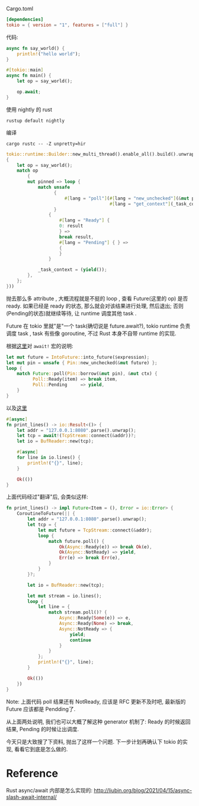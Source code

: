 

Cargo.toml

```toml
[dependencies]
tokio = { version = "1", features = ["full"] }
```

代码:

```rust
async fn say_world() {
    println!("hello world");
}

#[tokio::main]
async fn main() {
    let op = say_world();

    op.await;
}
```


使用 nightly 的 rust

```
rustup default nightly
```

编译

```
cargo rustc -- -Z unpretty=hir
```

```rust
tokio::runtime::Builder::new_multi_thread().enable_all().build().unwrap().block_on(#[lang = "from_generator"](|mut _task_context|
{
    let op = say_world();
    match op
        {
        mut pinned => loop {
            match unsafe
                  {
                      #[lang = "poll"](#[lang = "new_unchecked"](&mut pinned),
                                       #[lang = "get_context"](_task_context))
                  }
                {
                    #[lang = "Ready"] {
                    0: result
                    } =>
                    break result,
                    #[lang = "Pending"] { } =>
                    {
                    }
                }

            _task_context = (yield());
        },
    };
}))
```

抛去那么多 attribute , 大概流程就是不挺的 loop , 查看 Future(这里的 op) 是否 ready. 如果已经是 ready 的状态, 那么就会对该结果进行处理, 然后退出; 否则(Pending的状态)就继续等待, 让 runtime 调度其他 task .

Future 在 tokio 里就"是"一个 task(确切说是 future.await?), tokio runtime 负责调度 task , task 有些像 goroutine, 不过 Rust 本身不自带 runtime 的实现.

根据[这里](https://rust-lang.github.io/rfcs/2394-async_await.html#the-expansion-of-await)对 `await!` 宏的说明:

```rust
let mut future = IntoFuture::into_future($expression);
let mut pin = unsafe { Pin::new_unchecked(&mut future) };
loop {
    match Future::poll(Pin::borrow(&mut pin), &mut ctx) {
          Poll::Ready(item) => break item,
          Poll::Pending     => yield,
    }
}
```

以及[这里](https://rust-lang.github.io/rfcs/2033-experimental-coroutines.html)

```rust
#[async]
fn print_lines() -> io::Result<()> {
    let addr = "127.0.0.1:8080".parse().unwrap();
    let tcp = await!(TcpStream::connect(&addr))?;
    let io = BufReader::new(tcp);

    #[async]
    for line in io.lines() {
        println!("{}", line);
    }

    Ok(())
}
```

上面代码经过"翻译"后, 会类似这样:

```rust
fn print_lines() -> impl Future<Item = (), Error = io::Error> {
    CoroutineToFuture(|| {
        let addr = "127.0.0.1:8080".parse().unwrap();
        let tcp = {
            let mut future = TcpStream::connect(&addr);
            loop {
                match future.poll() {
                    Ok(Async::Ready(e)) => break Ok(e),
                    Ok(Async::NotReady) => yield,
                    Err(e) => break Err(e),
                }
            }
        }?;

        let io = BufReader::new(tcp);

        let mut stream = io.lines();
        loop {
            let line = {
                match stream.poll()? {
                    Async::Ready(Some(e)) => e,
                    Async::Ready(None) => break,
                    Async::NotReady => {
                        yield;
                        continue
                    }
                }
            };
            println!("{}", line);
        }

        Ok(())
    })
}
```

Note: 上面代码 poll 结果还有 NotReady, 应该是 RFC 更新不及时吧, 最新版的 Future 应该都是 Pendding了.

从上面两处说明, 我们也可以大概了解这种 generator 机制了: Ready 的时候返回结果, Pending 的时候让出调度.

今天只是大致搜了下资料, 抛出了这样一个问题. 下一步计划再确认下 tokio 的实现, 看看它到底是怎么做的.

# Reference

Rust async/await 内部是怎么实现的: http://liubin.org/blog/2021/04/15/async-slash-await-internal/